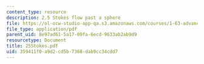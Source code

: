 ```yaml
---
content_type: resource
description: 2.5 Stokes flow past a sphere
file: https://ol-ocw-studio-app-qa.s3.amazonaws.com/courses/1-63-advanced-fluid-dynamics-of-the-environment-fall-2002/359411f0a9d2cd5b7368dab9cc34cdd7_25Stokes.pdf
file_type: application/pdf
parent_uid: 8e97ad61-5a17-09fa-6ecd-9633ab2ab9d9
resourcetype: Document
title: 25Stokes.pdf
uid: 359411f0-a9d2-cd5b-7368-dab9cc34cdd7
---
```

